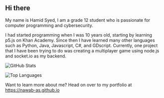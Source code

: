 ## Hi there
My name is Hamid Syed, I am a grade 12 student who is passionate for computer programming and cybersecurity.

I had started programming when I was 10 years old, starting by learning p5.js on Khan Academy. Since then I have learned many other languages such as Python, Java, Javascript, C#, and GDscript.
Currently, one project that I have been trying to do was creating a multiplayer game using node.js and socket.io as my backend.

<!-- hideInPortfolio start -->
![GitHub Stats](https://github-readme-stats.vercel.app/api?username=nawab-as&show_icons=true&theme=github_dark_dimmed)

![Top Languages](https://github-readme-stats.vercel.app/api/top-langs/?username=nawab-as&theme=github_dark_dimmed)

Want to learn more about me? Head on over to my portfolio at https://nawab-as.github.io
<!-- hideInPortfolio end -->

<!-- hideInReadme start

## Top Languages

Python: 17.3%
Javascript: 61.7%
Other: 50000.0%

hideInReadme end -->


<!--
**Nawab-AS/Nawab-AS** is a ✨ _special_ ✨ repository because its `README.md` (this file) appears on your GitHub profile.

Here are some ideas to get you started:

- 🔭 I’m currently working on ...
- 🌱 I’m currently learning ...
- 👯 I’m looking to collaborate on ...
- 🤔 I’m looking for help with ...
- 💬 Ask me about ...
- 📫 How to reach me: ...
- 😄 Pronouns: ...
- ⚡ Fun fact: ...
-->
